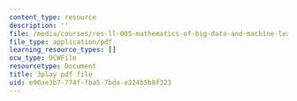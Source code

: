 ```yaml
---
content_type: resource
description: ''
file: /media/courses/res-ll-005-mathematics-of-big-data-and-machine-learning-january-iap-2020/e90ae3b7774ffba57bdae324b5b8f323_MTakzGAhYvo.pdf
file_type: application/pdf
learning_resource_types: []
ocw_type: OCWFile
resourcetype: Document
title: 3play pdf file
uid: e90ae3b7-774f-fba5-7bda-e324b5b8f323
---
```

